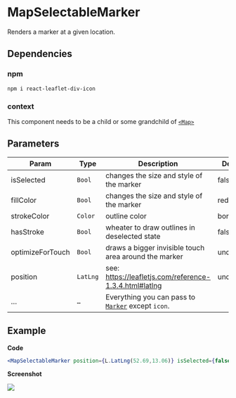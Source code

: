 # MapSelectableMarker

Renders a marker at a given location.
## Dependencies

### npm

```
npm i react-leaflet-div-icon
```

### context

This component needs to be a child or some grandchild of [`<Map>`](https://react-leaflet.js.org/docs/en/components.html#map)

## Parameters

| Param            | Type     | Description                                            | Default   |
| ---              | ---      | ---                                                    | ---       |
| isSelected       | `Bool`   | changes the size and style of the marker               | false     |
| fillColor        | `Bool`   | changes the size and style of the marker               | red       |
| strokeColor      | `Color`  | outline color                                          | bordeaux  |
| hasStroke        | `Bool`   | wheater to draw outlines in deselected state           | false     |
| optimizeForTouch | `Bool`   | draws a bigger invisible touch area around the marker  | undefined |
| position         | `LatLng` | see: https://leafletjs.com/reference-1.3.4.html#latlng | undefined |
| …                | `…`      | Everything you can pass to [`Marker`](https://leafletjs.com/reference-1.3.4.html#marker) except `icon`. | |

## Example

**Code**

```jsx
<MapSelectableMarker position={L.LatLng(52.69,13.06)} isSelected={false} optimizeForTouch={isTouchEnabled} />
```

**Screenshot**

![](./example.png)
